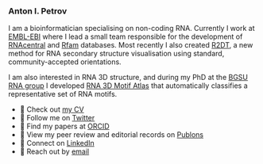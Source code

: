 ### Anton I. Petrov

I am a bioinformatician specialising on non-coding RNA. Currently I work at [EMBL-EBI](https://www.ebi.ac.uk) where I lead a small team responsible for the development of [RNAcentral](https://github.com/rnacentral) and [Rfam](https://github.com/rfam) databases. Most recently I also created [R2DT](https://www.nature.com/articles/s41467-021-23555-5), a new method for RNA secondary structure visualisation using standard, community-accepted orientations.

I am also interested in RNA 3D structure, and during my PhD at the [BGSU RNA group](https://github.com/BGSU-RNA) I developed [RNA 3D Motif Atlas](https://github.com/BGSU-RNA/RNA-3D-Hub-core) that automatically classifies a representative set of RNA motifs.

- 🌱 Check out [my CV](http://bit.ly/anton-petrov-cv-pdf)
- 💬 Follow me on [Twitter](https://www.twitter.com/antonipetrov) 
- 📖 Find my papers at [ORCID](https://orcid.org/0000-0001-7279-2682)
- 📂 View my peer review and editorial records on [Publons](https://publons.com/researcher/391112/anton-petrov/)
- 📇 Connect on [LinkedIn](https://www.linkedin.com/in/aipetrov)
- 📝 Reach out by [email](https://www.ebi.ac.uk/about/people/anton-petrov)
